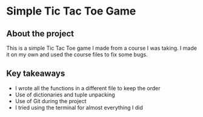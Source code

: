 # Simple Tic Tac Toe Game

## About the project

This is a simple Tic Tac Toe game I made from a course I was taking. I made it on my own and used the course files to fix some bugs.

## Key takeaways

- I wrote all the functions in a different file to keep the order
- Use of dictionaries and tuple unpacking
- Use of Git during the project
- I tried using the terminal for almost everything I did
